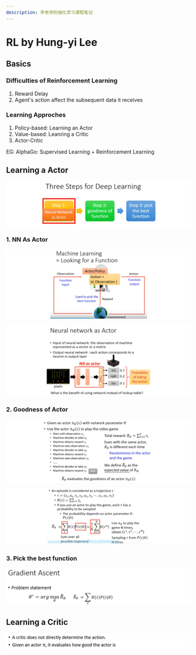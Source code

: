```yaml
---
description: 李老师的强化学习课程笔记
---
```


# RL by Hung-yi Lee

## Basics

### Difficulties of Reinforcement Learning

1. Reward Delay
2. Agent's action affect the subsequent data it receives

### **Learning Approches**

1. Policy-based: Learning an Actor
2. Value-based: Leanring a Critic
3. Actor-Critic

EG: AlphaGo: Supervised Learning + Reinforcement Learning

## Learning a Actor  

![](../.gitbook/assets/image%20%2826%29.png)

### 1. NN As Actor

![](../.gitbook/assets/image%20%2835%29.png)

![](../.gitbook/assets/image%20%2829%29.png)

### 2. Goodness of Actor

![](../.gitbook/assets/image%20%2824%29.png)

![](../.gitbook/assets/image%20%2827%29.png)

### 3. Pick the best function

![](../.gitbook/assets/image%20%2828%29.png)

## Learning a Critic

![](../.gitbook/assets/image%20%2832%29.png)

